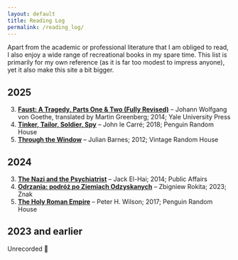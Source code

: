 ```yaml
---
layout: default
title: Reading Log
permalink: /reading_log/
---
```


Apart from the academic or professional literature that I am obliged to read, I also enjoy a wide range of recreational books in my spare time. This list is primarily for my own reference (as it is far too modest to impress anyone), yet it also make this site a bit bigger.

## 2025

3. [**Faust: A Tragedy, Parts One & Two (Fully Revised)**](https://www.goodreads.com/book/show/18723460-faust) – Johann Wolfgang von Goethe, translated by Martin Greenberg; 2014; Yale University Press  
2. [**Tinker, Tailor, Soldier, Spy**](https://www.goodreads.com/book/show/10073506-tinker-tailor-soldier-spy) – John le Carré; 2018; Penguin Random House  
1. [**Through the Window**](https://www.goodreads.com/book/show/15823284-through-the-window) – Julian Barnes; 2012; Vintage Random House  

## 2024

3. [**The Nazi and the Psychiatrist**](https://www.goodreads.com/book/show/128587090-the-nazi-and-the-psychiatrist) – Jack El-Hai; 2014; Public Affairs  
2. [**Odrzania: podróż po Ziemiach Odzyskanych**](https://www.goodreads.com/book/show/195157878-odrzania-podr-po-ziemiach-odzyskanych) – Zbigniew Rokita; 2023; Znak  
1. [**The Holy Roman Empire**](https://www.goodreads.com/book/show/31456148-the-holy-roman-empire) – Peter H. Wilson; 2017; Penguin Random House  

## 2023 and earlier

Unrecorded 🙂

